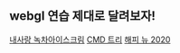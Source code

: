 ## webgl 연습 제대로 달려보자!

[내사랑 녹차아이스크림](https://seojinseojin.github.io/node-js_web-gl_practice/front_practice/icecream/main.html)
[CMD 트리](https://seojinseojin.github.io/node-js_web-gl_practice/front_practice/tree/main.html)
[해피 뉴 2020](https://seojinseojin.github.io/node-js_web-gl_practice/front_practice/happy_new_year/)
